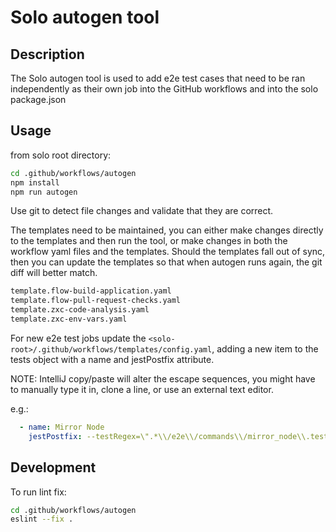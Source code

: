 # Solo autogen tool

## Description

The Solo autogen tool is used to add e2e test cases that need to be ran independently as their own job into the GitHub workflows and into the solo package.json

## Usage

from solo root directory:
```bash
cd .github/workflows/autogen
npm install
npm run autogen
```

Use git to detect file changes and validate that they are correct.

The templates need to be maintained, you can either make changes directly to the templates and then run the tool, or make changes in both the workflow yaml files and the templates.  Should the templates fall out of sync, then you can update the templates so that when autogen runs again, the git diff will better match.
```bash
template.flow-build-application.yaml
template.flow-pull-request-checks.yaml
template.zxc-code-analysis.yaml
template.zxc-env-vars.yaml
 ```
For new e2e test jobs update the `<solo-root>/.github/workflows/templates/config.yaml`, adding a new item to the tests object with a name and jestPostfix attribute.

NOTE: IntelliJ copy/paste will alter the escape sequences, you might have to manually type it in, clone a line, or use an external text editor.

e.g.:
```yaml
  - name: Mirror Node
    jestPostfix: --testRegex=\".*\\/e2e\\/commands\\/mirror_node\\.test\\.mjs\"

```

## Development

To run lint fix:
```bash
cd .github/workflows/autogen
eslint --fix .
```
